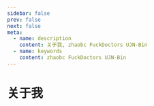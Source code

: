 ```yaml
---
sidebar: false
prev: false
next: false
meta:
  - name: description
    content: 关于我, zhaobc FuckDoctors UJN-Bin
  - name: keywords
    content: zhaobc FuckDoctors UJN-Bin
---
```


# 关于我

<CodeBox id="test" title="Test" code="console.log('Hello CodeBox!');" lang="js">
  <template slot="description">
    <span>描述</span>
  </template>
  <template slot="preview">
    <span>预览</span>
  </template>
</CodeBox>

<CodeBox id="test" title="Test" highlightedCode="console.log('Hello CodeBox!');" lang="js">
  <template slot="description">
    <span>描述</span>
  </template>
  <template slot="preview">
    <span>预览</span>
  </template>
</CodeBox>
